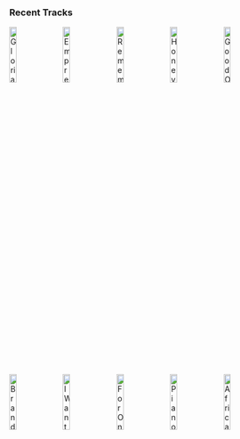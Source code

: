 ### Recent Tracks
[<img src='https://lastfm.freetls.fastly.net/i/u/300x300/c526d3f3a95fc7595a680e9352a3c1d5.png' width='16%' height='16%' alt='Gloria'>](https://www.last.fm/music/the%2blumineers/_/gloria)&nbsp;&nbsp;&nbsp;&nbsp;[<img src='https://lastfm.freetls.fastly.net/i/u/300x300/dcce447f6117a8798425c8ea40bfeb5c.png' width='16%' height='16%' alt='Empress'>](https://www.last.fm/music/morningsiders/_/empress)&nbsp;&nbsp;&nbsp;&nbsp;[<img src='https://lastfm.freetls.fastly.net/i/u/300x300/379973544e460647ed8201ee1b6c0948.png' width='16%' height='16%' alt='Remember to Forget'>](https://www.last.fm/music/passenger/_/remember%2bto%2bforget)&nbsp;&nbsp;&nbsp;&nbsp;[<img src='https://lastfm.freetls.fastly.net/i/u/300x300/ff923deee04cd2370cd402af33c8c557.png' width='16%' height='16%' alt='Honeybee'>](https://www.last.fm/music/the%2bhead%2band%2bthe%2bheart/_/honeybee)&nbsp;&nbsp;&nbsp;&nbsp;[<img src='https://lastfm.freetls.fastly.net/i/u/300x300/f242cd25bc3ad07f2e3fd03250e5a704.png' width='16%' height='16%' alt='Good Old Days'>](https://www.last.fm/music/jr%2bjr/_/good%2bold%2bdays)&nbsp;&nbsp;&nbsp;&nbsp;<br>[<img src='https://lastfm.freetls.fastly.net/i/u/300x300/05556e3b733e03445f5c8df8e68aed53.png' width='16%' height='16%' alt='Brand New'>](https://www.last.fm/music/ben%2brector/_/brand%2bnew)&nbsp;&nbsp;&nbsp;&nbsp;[<img src='https://lastfm.freetls.fastly.net/i/u/300x300/bf9599eb57a048bd8657336623e8b658.png' width='16%' height='16%' alt='I Want You Back'>](https://www.last.fm/music/the%2bjackson%2b5/_/i%2bwant%2byou%2bback)&nbsp;&nbsp;&nbsp;&nbsp;[<img src='https://lastfm.freetls.fastly.net/i/u/300x300/5836e9a1bbd74476c460764fe78f12ba.png' width='16%' height='16%' alt='For Once in My Life'>](https://www.last.fm/music/stevie%2bwonder/_/for%2bonce%2bin%2bmy%2blife)&nbsp;&nbsp;&nbsp;&nbsp;[<img src='https://lastfm.freetls.fastly.net/i/u/300x300/54b37d139a3e4656817f66e794492302.png' width='16%' height='16%' alt='Piano Man'>](https://www.last.fm/music/billy%2bjoel/_/piano%2bman)&nbsp;&nbsp;&nbsp;&nbsp;[<img src='https://lastfm.freetls.fastly.net/i/u/300x300/accb1e554ea0afbac1fcc02a7413ed87.png' width='16%' height='16%' alt='Africa'>](https://www.last.fm/music/toto/_/africa)&nbsp;&nbsp;&nbsp;&nbsp;<br>